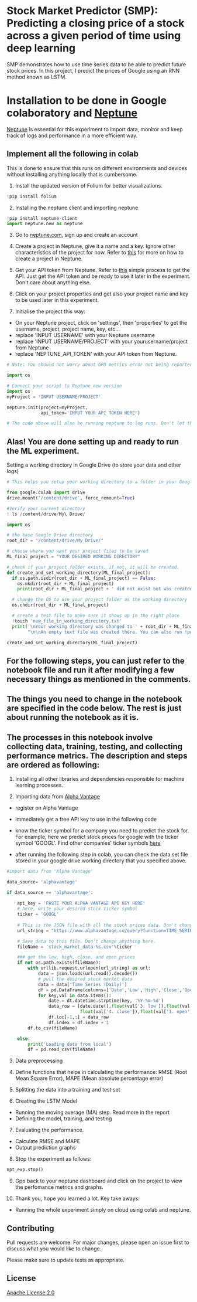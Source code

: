 # Stock Market Predictor (SMP): Predicting a closing price of a stock across a given period of time using deep learning


SMP demonstrates how to use time series data to be able to predict future stock prices. In this project, I predict the prices of Google using an RNN method known as LSTM. 

# Installation to be done in Google colaboratory and [Neptune](https://neptune.ai/)
[Neptune](https://neptune.ai/) is essential for this experiment to import data, monitor and keep track of logs and performance in a more efficient way. 

## Implement all the following in colab 
This is done to ensure that this runs on different environments and devices without installing anything locally that is cumbersome. 

1) Install the updated version of Folium for better visualizations. 

```python
!pip install folium
```
2) Installing the neptune client and importing neptune 

```python
!pip install neptune-client
import neptune.new as neptune 
```
3) Go to [neptune.com](https://ui.neptune.ai/auth/realms/neptune/protocol/openid-connect/registrations?client_id=neptune-frontend&redirect_uri=https%3A%2F%2Fapp.neptune.ai%2F-%2Fonboarding&state=0aaafa39-9505-4146-94c7-79b2d4999788&response_mode=fragment&response_type=code&scope=openid&nonce=1cd4fcb7-fa69-425e-8398-97808feb1012), sign up and create an account

4) Create a project in Neptune, give it a name and a key. Ignore other characteristics of the project for now. Refer to [this](https://docs.neptune.ai/administration/projects#create-project) for more on how to create a project in Neptune. 

5) Get your API token from Neptune. Refer to [this](https://docs.neptune.ai/getting-started/installation#get-and-set-api-token) simple process to get the API. Just get the API token and be ready to use it later in the experiment. Don't care about anything else. 

6) Click on your project properties and get also your project name and key to be used later in this experiment. 


7)  Initialise the project this way: 

- On your Neptune project, click on 'settings', then 'properties' to get the username, project, project name, key, etc...
 - replace 'INPUT USERNAME' with your Neptune username
- replace 'INPUT USERNAME/PROJECT' with your yourusername/project from Neptune 
- replace 'NEPTUNE_API_TOKEN' with your API token from Neptune. 

```python
# Note: You should not worry about GPU metrics error not being reported at this point 

import os

# Connect your script to Neptune new version 
import os
myProject = 'INPUT USERNAME/PROJECT' 

neptune.init(project=myProject, 
             api_token='INPUT YOUR API TOKEN HERE')

# The code above will also be running neptune to log runs. Don't let the colab runtime run out because it will destroy this process. 

```

## Alas! You are done setting up and ready to run the ML experiment. 

Setting a working directory in Google Drive (to store your data and other logs)

```python
# This helps you setup your working directory to a folder in your Google Drive.

from google.colab import drive
drive.mount('/content/drive', force_remount=True)

#Verify your current directory 
! ls /content/drive/My\ Drive/

import os

# the base Google Drive directory
root_dir = "/content/drive/My Drive/"

# choose where you want your project files to be saved
ML_final_project = "YOUR DESIRED WORKING DIRECTORY"

# check if your project folder exists. if not, it will be created.
def create_and_set_working_directory(ML_final_project):  
  if os.path.isdir(root_dir + ML_final_project) == False:
    os.mkdir(root_dir + ML_final_project)
    print(root_dir + ML_final_project + ' did not exist but was created.')

  # change the OS to use your project folder as the working directory
  os.chdir(root_dir + ML_final_project)

  # create a test file to make sure it shows up in the right place
  !touch 'new_file_in_working_directory.txt'
  print('\nYour working directory was changed to ' + root_dir + ML_final_project + \
        "\n\nAn empty text file was created there. You can also run !pwd to confirm the current working directory." )

create_and_set_working_directory(ML_final_project)

```

## For the following steps, you can just refer to the notebook file and run it after modifying a few necessary things as mentioned in the comments. 

## The things you need to change in the notebook are specified in the code below. The rest is just about running the notebook as it is. 

## The processes in this notebook involve collecting data, training, testing, and collecting performance metrics. The description and steps are ordered as following: 

1. Installing all other libraries and dependencies responsible for machine learning processes. 

2. Importing data from [Alpha Vantage](https://www.alphavantage.co/support/#api-key)

- register on Alpha Vantage 
- immediately get a free API key to use in the following code
- know the ticker symbol for a company you need to predict the stock for. For example, here we predict stock prices for google with the ticker symbol 'GOOGL'. Find other companies' ticker symbols [here](https://business.unl.edu/outreach/econ-ed/nebraska-council-on-economic-education/student-programs/stock-market-game/documents/Top%202000%20Valued%20Companies%20with%20Ticker%20Symbols.pdf)

- after running the following step in colab, you can check the data set file stored in your google drive working directory that you specified above. 

```python
#import data from 'Alpha Vantage'

data_source= 'alphavantage'

if data_source == 'alphavantage':
    
    api_key = 'PASTE YOUR ALPHA VANTAGE API KEY HERE'
    # here, write your desired stock ticker symbol
    ticker = 'GOOGL' 
    
    # This is the JSON file with all the stock prices data. Don't change anything here.  
    url_string = "https://www.alphavantage.co/query?function=TIME_SERIES_DAILY&symbol=%s&outputsize=full&apikey=%s"%(ticker,api_key)

    # Save data to this file. Don't change anything here.
    fileName = 'stock_market_data-%s.csv'%ticker

    ### get the low, high, close, and open prices 
    if not os.path.exists(fileName):
        with urllib.request.urlopen(url_string) as url:
            data = json.loads(url.read().decode())
            # pull the desired stock market data
            data = data['Time Series (Daily)']
            df = pd.DataFrame(columns=['Date','Low','High','Close','Open'])
            for key,val in data.items():
                date = dt.datetime.strptime(key, '%Y-%m-%d')
                data_row = [date.date(),float(val['3. low']),float(val['2. high']),
                            float(val['4. close']),float(val['1. open'])]
                df.loc[-1,:] = data_row
                df.index = df.index + 1
        df.to_csv(fileName)

    else:
        print('Loading data from local')
        df = pd.read_csv(fileName)
```

3) Data preprocessing 

4) Define functions that helps in calculating the performance: RMSE (Root Mean Square Error), MAPE (Mean absolute percentage error)

5) Splitting the data into a training and test set

6) Creating the LSTM Model
- Running the moving average (MA) step. Read more in the report
- Defining the model, training, and testing 

7) Evaluating the performance. 
- Calculate RMSE and MAPE
- Output prediction graphs 

8) Stop the experiment as follows: 

```python
npt_exp.stop()
```

9) Gpo back to your neptune dashboard and click on the project to view the perfomance metrics and graphs. 

10) Thank you, hope you learned a lot. Key take aways: 

- Running the whole experiment simply on cloud using colab and neptune. 

## Contributing
Pull requests are welcome. For major changes, please open an issue first to discuss what you would like to change.

Please make sure to update tests as appropriate.

## License
[Apache License 2.0](https://choosealicense.com/licenses/apache-2.0/)
